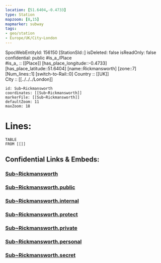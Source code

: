 ```yaml
---
location: [51.6404,-0.4733] 
type: Station 
mapzoom: [8,15] 
mapmarker: subway 
tags:
- geo/station
- Europe/UK/City~London
---
```

SpocWebEntityId: 156150
[StationSId::] 
isDeleted: false
isReadOnly: false
confidential: public
#is_a_/Place  
#is_a_ :: [[Place]] 
[has_place_longitude::-0.4733] 
[has_place_latitude::51.6404] 
[name::Rickmansworth] 
[zone::7] 
[Num_lines::1] 
[switch-to-Rail::0] 
Country :: [[UK]]  
City :: [[../../../London]]  


```leaflet
id: Sub~Rickmansworth
coordinates: [[Sub~Rickmansworth]] 
markerFile: [[Sub~Rickmansworth]] 
defaultZoom: 11 
maxZoom: 18
```


# Lines: 
```dataview
TABLE 
FROM [[]] 
```


## Confidential Links & Embeds: 

### [Sub~Rickmansworth](/_Standards/Earth/Continent/Europe/Europe~North/UK/England/Regions~England/London,Greater/cities~GreaterLondon/Underground/Station/Sub~Rickmansworth.md) 

### [Sub~Rickmansworth.public](/_public/Earth/Continent/Europe/Europe~North/UK/England/Regions~England/London,Greater/cities~GreaterLondon/Underground/Station/Sub~Rickmansworth.public.md) 

### [Sub~Rickmansworth.internal](/_internal/Earth/Continent/Europe/Europe~North/UK/England/Regions~England/London,Greater/cities~GreaterLondon/Underground/Station/Sub~Rickmansworth.internal.md) 

### [Sub~Rickmansworth.protect](/_protect/Earth/Continent/Europe/Europe~North/UK/England/Regions~England/London,Greater/cities~GreaterLondon/Underground/Station/Sub~Rickmansworth.protect.md) 

### [Sub~Rickmansworth.private](/_private/Earth/Continent/Europe/Europe~North/UK/England/Regions~England/London,Greater/cities~GreaterLondon/Underground/Station/Sub~Rickmansworth.private.md) 

### [Sub~Rickmansworth.personal](/_personal/Earth/Continent/Europe/Europe~North/UK/England/Regions~England/London,Greater/cities~GreaterLondon/Underground/Station/Sub~Rickmansworth.personal.md) 

### [Sub~Rickmansworth.secret](/_secret/Earth/Continent/Europe/Europe~North/UK/England/Regions~England/London,Greater/cities~GreaterLondon/Underground/Station/Sub~Rickmansworth.secret.md)

